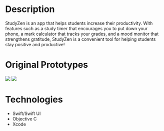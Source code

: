 # Description

StudyZen is an app that helps students increase their productivity. With features such as a study timer that encourages you to put down your phone, a mark calculator that tracks your grades, and a mood monitor that strengthens gratitude, StudyZen is a convenient tool for helping students stay positive and productive!

# Original Prototypes
![](screenshots/prototype.jpg)
![](screenshots/prototype2.jpg)

# Technologies
* Swift/Swift UI
* Objective C
* Xcode
